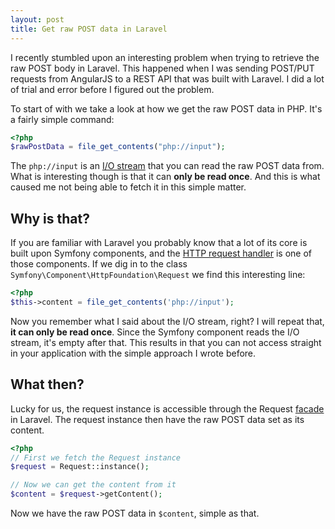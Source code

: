 ```yaml
---
layout: post
title: Get raw POST data in Laravel
---
```


I recently stumbled upon an interesting problem when trying to retrieve the raw POST body in Laravel. This happened when I was sending POST/PUT requests from AngularJS to a REST API that was built with Laravel. I did a lot of trial and error before I figured out the problem.

<!-- more -->

To start of with we take a look at how we get the raw POST data in PHP. It's a fairly simple command:

```php
<?php
$rawPostData = file_get_contents("php://input");
```

The `php://input` is an [I/O stream][1] that you can read the raw POST data from. What is interesting though is that it can **only be read once**. And this is what caused me not being able to fetch it in this simple matter.

## Why is that?

If you are familiar with Laravel you probably know that a lot of its core is built upon Symfony components, and the [HTTP request handler][2] is one of those components. If we dig in to the class `Symfony\Component\HttpFoundation\Request` we find this interesting line:

```php
<?php
$this->content = file_get_contents('php://input');
```

Now you remember what I said about the I/O stream, right? I will repeat that, **it can only be read once**. Since the Symfony component reads the I/O stream, it's empty after that. This results in that you can not access straight in your application with the simple approach I wrote before.

## What then?

Lucky for us, the request instance is accessible through the Request [facade][3] in Laravel. The request instance then have the raw POST data set as its content.

```php
<?php
// First we fetch the Request instance
$request = Request::instance();

// Now we can get the content from it
$content = $request->getContent();
```

Now we have the raw POST data in `$content`, simple as that.

 [1]: http://us.php.net/manual/en/wrappers.php.php
 [2]: http://symfony.com/doc/2.0/components/http_foundation/introduction.html#request
 [3]: http://laravel.com/docs/facades